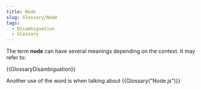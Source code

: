 ```yaml
---
title: Node
slug: Glossary/Node
tags:
  - Disambiguation
  - Glossary
---
```


The term **node** can have several meanings depending on the context. It may refer to:

{{GlossaryDisambiguation}}

Another use of the word is when talking about {{Glossary("Node.js")}}

